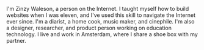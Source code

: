 ---
---
I'm Zinzy Waleson, a person on the Internet. I taught myself how to build websites when I was eleven, and I've used this skill to navigate the Internet ever since. I'm a diarist, a home cook, music maker, and cinephile. I'm also a designer, researcher, and product person working on education technology. I live and work in Amsterdam, where I share a shoe box with my partner.